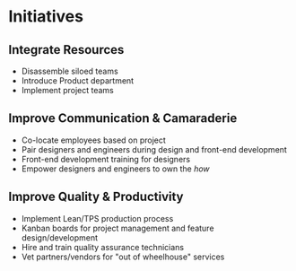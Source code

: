 # Initiatives

## Integrate Resources
* Disassemble siloed teams
* Introduce Product department
* Implement project teams

## Improve Communication & Camaraderie
* Co-locate employees based on project
* Pair designers and engineers during design and front-end development
* Front-end development training for designers
* Empower designers and engineers to own the *how*

## Improve Quality & Productivity
* Implement Lean/TPS production process
* Kanban boards for project management and feature design/development
* Hire and train quality assurance technicians
* Vet partners/vendors for "out of wheelhouse" services
